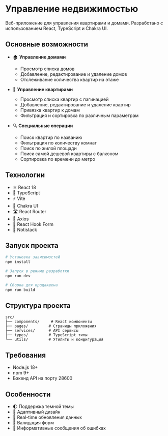# Управление недвижимостью

Веб-приложение для управления квартирами и домами. Разработано с использованием React, TypeScript и Chakra UI.

## Основные возможности

- 🏠 **Управление домами**
  - Просмотр списка домов
  - Добавление, редактирование и удаление домов
  - Отслеживание количества квартир на этаже

- 🏢 **Управление квартирами**
  - Просмотр списка квартир с пагинацией
  - Добавление, редактирование и удаление квартир
  - Привязка квартир к домам
  - Фильтрация и сортировка по различным параметрам

- 🔍 **Специальные операции**
  - Поиск квартир по названию
  - Фильтрация по количеству комнат
  - Поиск по жилой площади
  - Поиск самой дешевой квартиры с балконом
  - Сортировка по времени до метро

## Технологии

- ⚛️ React 18
- 🔷 TypeScript
- ⚡ Vite
- 🎨 Chakra UI
- 🛣️ React Router
- 🔄 Axios
- 📝 React Hook Form
- 🔔 Notistack

## Запуск проекта

```bash
# Установка зависимостей
npm install

# Запуск в режиме разработки
npm run dev

# Сборка для продакшена
npm run build
```

## Структура проекта

```
src/
├── components/     # React компоненты
├── pages/         # Страницы приложения
├── services/      # API сервисы
├── types/         # TypeScript типы
└── utils/         # Утилиты и конфигурация
```

## Требования

- Node.js 18+
- npm 9+
- Бэкенд API на порту 28600

## Особенности

- 🌓 Поддержка темной темы
- 📱 Адаптивный дизайн
- 🔄 Real-time обновления данных
- 🎯 Валидация форм
- 📝 Информативные сообщения об ошибках